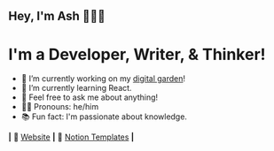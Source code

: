 ## Hey, I'm Ash 👋👨‍💻
# I'm a Developer, Writer, & Thinker!

- 🔭 I’m currently working on my [digital garden](https://ash.cafe)!
- 🌱 I’m currently learning React.
- 💬 Feel free to ask me about anything!
- 🧙‍♂️ Pronouns: he/him
- 📚 Fun fact: I'm passionate about knowledge.

**|** 🏡 [Website][website] **|**
📝 [Notion Templates][notion] **|**

[website]: https://ashtonheald.me
[notion]: https://ashtonheald.notion.site/TEMPLATES-71a28e1c925b4eaab4a24937310cdf46
